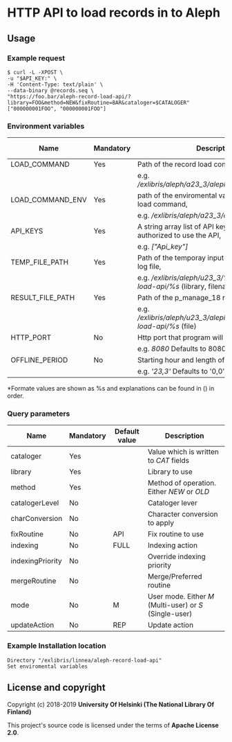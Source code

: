# HTTP API to load records in to Aleph

## Usage
### Example request
```
$ curl -L -XPOST \
-u "$API_KEY:" \
-H 'Content-Type: text/plain' \
--data-binary @records.seq \
"https://foo.bar/aleph-record-load-api/?library=FOO&method=NEW&fixRoutine=BAR&cataloger=$CATALOGER"
["000000001FOO", "000000001FOO"]
```

### Environment variables
| Name             | Mandatory | Description                                                                    | String formating* |
|------------------|-----------|--------------------------------------------------------------------------------|-------------------|
| LOAD_COMMAND     | Yes       | Path of the record load command,                                               | No                |
|                  |           | e.g. */exlibris/aleph/a23_3/aleph/proc/p_manage_18*                            |                   |
| LOAD_COMMAND_ENV | Yes       | path of the enviromental variable file for record load command,                | No                |
|                  |           | e.g. */exlibris/aleph/a23_3/alephm/.cshrc*                                     |                   |
| API_KEYS         | Yes       | A string array list of API keys which are authorized to use the API,           | No                |
|                  |           | e.g. *["Api_key"]*                                                             |                   |
| TEMP_FILE_PATH   | Yes       | Path of the temporay input data file and error log file,                       | Yes               |
|                  |           | e.g. */exlibris/aleph/u23_3/%s/scratch/record-load-api/%s* (library, filename) |                   |
| RESULT_FILE_PATH | Yes       | Path of the p_manage_18 result output file,                                    | Yes               |
|                  |           | e.g. */exlibris/aleph/u23_3/alephe/scratch/record-load-api/%s* (file)          |                   |
| HTTP_PORT        | No        | Http port that program will be listenning,                                     | No                |
|                  |           | e.g. *8080* Defaults to 8080                                                   |                   |
| OFFLINE_PERIOD   | No        | Starting hour and length of offline period.                                    | No                |
|                  |           | e.g. *'23,3'* Defaults to '0,0'                                                |                   |
*Formate values are shown as %s and explanations can be found in () in order.

### Query parameters
| Name             | Mandatory | Default value | Description                                             |
|------------------|-----------|---------------|---------------------------------------------------------|
| cataloger        | Yes       |               | Value which is written to *CAT* fields                  |
| library          | Yes       |               | Library to use                                          |
| method           | Yes       |               | Method of operation. Either *NEW* or *OLD*              |
| catalogerLevel   | No        |               | Cataloger lever                                         |
| charConversion   | No        |               | Character conversion to apply                           |
| fixRoutine       | No        | API           | Fix routine to use                                      |
| indexing         | No        | FULL          | Indexing action                                         |
| indexingPriority | No        |               | Override indexing priority                              |
| mergeRoutine     | No        |               | Merge/Preferred routine                                 |
| mode             | No        | M             | User mode. Either *M* (Multi-user) or *S* (Single-user) |
| updateAction     | No        | REP           | Update action                                           |

### Example Installation location
```
Directory "/exlibris/linnea/aleph-record-load-api"
Set enviromental variables
```

## License and copyright

Copyright (c) 2018-2019 **University Of Helsinki (The National Library Of Finland)**

This project's source code is licensed under the terms of **Apache License 2.0**.
